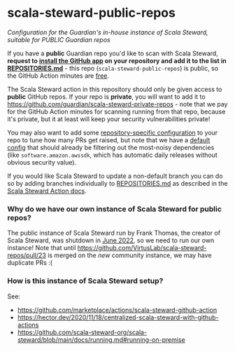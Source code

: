 # scala-steward-public-repos
_Configuration for the Guardian's in-house instance of Scala Steward, suitable for PUBLIC Guardian repos_

If you have a **public** Guardian repo you'd like to scan with Scala Steward, **request to [install the GitHub app](https://github.com/apps/gu-scala-steward-public-repos) on your repository and add it to the list in [REPOSITORIES.md](REPOSITORIES.md)** - this repo (`scala-steward-public-repos`) is public,
so the GitHub Action minutes are [free](https://docs.github.com/en/billing/managing-billing-for-github-actions/about-billing-for-github-actions).

The Scala Steward action in this repository should only be given access to **public**
GitHub repos. If your repo is **private**, you will want to add it to
https://github.com/guardian/scala-steward-private-repos - note that we pay for
the GitHub Action minutes for scanning running from that repo, because it's private, but it
at least will keep your security vulnerabilities private!

You may also want to add some [repository-specific configuration](https://github.com/scala-steward-org/scala-steward/blob/main/docs/repo-specific-configuration.md)
to your repo to tune how many PRs get raised, but note that we have a [default config](scala-steward.conf)
that should already be filtering out the most-noisy dependencies (like `software.amazon.awssdk`, which has automatic
daily releases without obvious security value).

If you would like Scala Steward to update a non-default branch you can do so by adding branches individually to [REPOSITORIES.md](./REPOSITORIES.md) as described in the [Scala Steward Action docs](https://github.com/scala-steward-org/scala-steward-action#updating-a-custom-branch).

### Why do we have our own instance of Scala Steward for public repos?

The public instance of Scala Steward run by Frank Thomas, the creator of Scala Steward, was shutdown
in [June 2022](https://github.com/scala-steward-org/repos/issues/1029), so we need to run our own instance!
Note that until https://github.com/VirtusLab/scala-steward-repos/pull/23 is merged on the _new_ community
instance, we may have duplicate PRs :(

### How is this instance of Scala Steward setup?

See:

* https://github.com/marketplace/actions/scala-steward-github-action
* https://hector.dev/2020/11/18/centralized-scala-steward-with-github-actions
* https://github.com/scala-steward-org/scala-steward/blob/main/docs/running.md#running-on-premise
